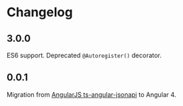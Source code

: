 # Changelog

## 3.0.0

ES6 support.
Deprecated `@Autoregister()` decorator.

## 0.0.1

Migration from [AngularJS ts-angular-jsonapi](https://github.com/reyesoft/ts-angular-jsonapi) to Angular 4.
